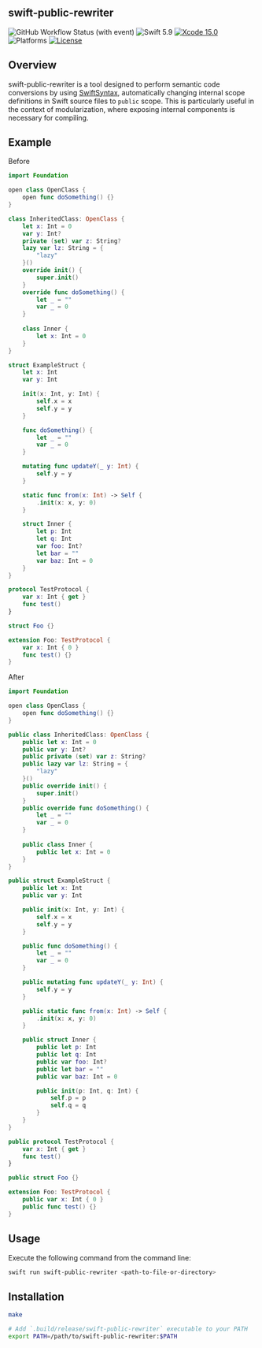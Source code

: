 ## swift-public-rewriter
![GitHub Workflow Status (with event)](https://img.shields.io/github/actions/workflow/status/hrfmmr/swift-public-rewriter/test.yml?style=flat-square&logo=github)
![Swift 5.9](https://img.shields.io/badge/Swift-5.9-FA7343?logo=swift&style=flat-square)
[![Xcode 15.0](https://img.shields.io/badge/Xcode-15.0-147EFB?style=flat-square&logo=xcode&link=https%3A%2F%2Fdeveloper.apple.com%2Fxcode%2F)](https://developer.apple.com/xcode/)
![Platforms](https://img.shields.io/badge/Platform-macOS-lightgray?logo=apple&style=flat-square)
[![License](https://img.shields.io/badge/License-MIT-darkgray?style=flat-square)
](https://github.com/hrfmmr/swift-public-rewriter/blob/main/LICENSE)

## Overview
swift-public-rewriter is a tool designed to perform semantic code conversions by using [SwiftSyntax](https://swiftpackageindex.com/apple/swift-syntax), automatically changing internal scope definitions in Swift source files to `public` scope.
This is particularly useful in the context of modularization, where exposing internal components is necessary for compiling.

## Example

Before

```swift
import Foundation

open class OpenClass {
    open func doSomething() {}
}

class InheritedClass: OpenClass {
    let x: Int = 0
    var y: Int?
    private (set) var z: String?
    lazy var lz: String = {
        "lazy"
    }()
    override init() {
        super.init()
    }
    override func doSomething() {
        let _ = ""
        var _ = 0
    }
    
    class Inner {
        let x: Int = 0
    }
}

struct ExampleStruct {
    let x: Int
    var y: Int

    init(x: Int, y: Int) {
        self.x = x
        self.y = y
    }

    func doSomething() {
        let _ = ""
        var _ = 0
    }

    mutating func updateY(_ y: Int) {
        self.y = y
    }

    static func from(x: Int) -> Self {
        .init(x: x, y: 0)
    }

    struct Inner {
        let p: Int
        let q: Int
        var foo: Int?
        let bar = ""
        var baz: Int = 0
    }
}

protocol TestProtocol {
    var x: Int { get }
    func test()
}

struct Foo {}

extension Foo: TestProtocol {
    var x: Int { 0 }
    func test() {}
}
```

After

```swift
import Foundation

open class OpenClass {
    open func doSomething() {}
}

public class InheritedClass: OpenClass {
    public let x: Int = 0
    public var y: Int?
    public private (set) var z: String?
    public lazy var lz: String = {
        "lazy"
    }()
    public override init() {
        super.init()
    }
    public override func doSomething() {
        let _ = ""
        var _ = 0
    }
    
    public class Inner {
        public let x: Int = 0
    }
}

public struct ExampleStruct {
    public let x: Int
    public var y: Int

    public init(x: Int, y: Int) {
        self.x = x
        self.y = y
    }

    public func doSomething() {
        let _ = ""
        var _ = 0
    }

    public mutating func updateY(_ y: Int) {
        self.y = y
    }

    public static func from(x: Int) -> Self {
        .init(x: x, y: 0)
    }

    public struct Inner {
        public let p: Int
        public let q: Int
        public var foo: Int?
        public let bar = ""
        public var baz: Int = 0

        public init(p: Int, q: Int) {
            self.p = p
            self.q = q
        }
    }
}

public protocol TestProtocol {
    var x: Int { get }
    func test()
}

public struct Foo {}

extension Foo: TestProtocol {
    public var x: Int { 0 }
    public func test() {}
}
```

## Usage

Execute the following command from the command line:

```bash
swift run swift-public-rewriter <path-to-file-or-directory>
```

## Installation

```bash
make

# Add `.build/release/swift-public-rewriter` executable to your PATH
export PATH=/path/to/swift-public-rewriter:$PATH
```
